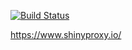 [![Build Status](https://travis-ci.org/shizidushu/dockerfile.svg?branch=shinyproxy)](https://travis-ci.org/shizidushu/dockerfile)


https://www.shinyproxy.io/